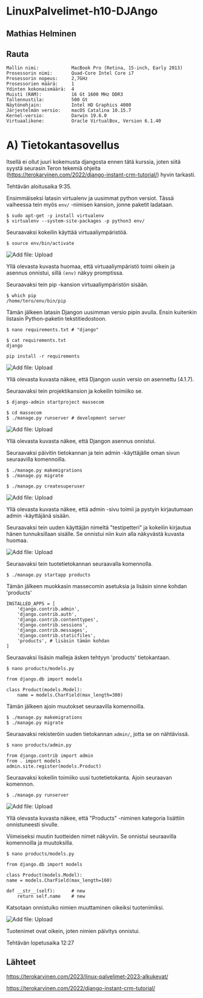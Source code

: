 # LinuxPalvelimet-h10-DJAngo

## Mathias Helminen

## Rauta
    Mallin nimi:            MacBook Pro (Retina, 15-inch, Early 2013)
    Prosessorin nimi:       Quad-Core Intel Core i7
    Prosessorin nopeus:     2,7GHz
    Prosessorien määrä:     1
    Ydinten kokonaismäärä:  4
    Muisti (RAM):           16 Gt 1600 MHz DDR3
    Tallennustila:          500 Gt
    Näytönohjain:           Intel HD Graphics 4000
    Järjestelmän versio:    macOS Catalina 10.15.7
    Kernel-versio:          Darwin 19.6.0
    Virtuaalikone:          Oracle VirtualBox, Version 6.1.40
    
# A) Tietokantasovellus
Itsellä ei ollut juuri kokemusta djangosta ennen tätä kurssia, joten siitä syystä seurasin Teron tekemiä ohjeita (https://terokarvinen.com/2022/django-instant-crm-tutorial/) hyvin tarkasti. 

Tehtävän aloitusaika 9:35.

Ensimmäiseksi latasin virtualenv ja uusimmat python versiot. Tässä vaiheessa tein myös ``env/`` -nimisen kansion, jonne paketit ladataan.

    $ sudo apt-get -y install virtualenv
    $ virtualenv --system-site-packages -p python3 env/
    
Seuraavaksi kokeilin käyttää virtuaaliympäristöä.

    $ source env/bin/activate
    
![Add file: Upload](django1-h10.png)

Yllä olevasta kuvasta huomaa, että virtuaaliympäristö toimi oikein ja asennus onnistui, sillä ``(env)`` näkyy promptissa.

Seuraavaksi tein pip -kansion virtuaaliympäristön sisään. 

    $ which pip
    /home/tero/env/bin/pip

Tämän jälkeen latasin Djangon uusimman versio pipin avulla. Ensin kuitenkin listasin Python-paketin tekstitiedostoon.

    $ nano requirements.txt # "django"
    
    $ cat requirements.txt
    django
    
    pip install -r requirements
    
![Add file: Upload](django2-h10.png)

Yllä olevasta kuvasta näkee, että Djangon uusin versio on asennettu (4.1.7).

Seuraavaksi tein projektikansion ja kokeilin toimiiko se. 

    $ django-admin startproject massecom
    
    $ cd massecom
    $ ./manage.py runserver # development server
    
![Add file: Upload](django3-h10.png)

Yllä olevasta kuvasta näkee, että Djangon asennus onnistui.

Seuraavaksi päivitin tietokannan ja tein admin -käyttäjälle oman sivun seuraavilla komennoilla.

    $ ./manage.py makemigrations
    $ ./manage.py migrate

    $ ./manage.py createsuperuser
    
![Add file: Upload](django4-h10.png)

Yllä olevasta kuvasta näkee, että admin -sivu toimii ja pystyin kirjautumaan admin -käyttäjänä sisään.

Seuraavaksi tein uuden käyttäjän nimeltä "testipetteri" ja kokeilin kirjautua hänen tunnuksillaan sisälle. Se onnistui niin kuin alla näkyvästä kuvasta huomaa.

![Add file: Upload](django5-h10.png)

Seuraavaksi tein tuotetietokannan seuraavalla komennolla.

    $ ./manage.py startapp products

Tämän jälkeen muokkasin massecomin asetuksia ja lisäsin sinne kohdan 'products'

    INSTALLED_APPS = [
        'django.contrib.admin',
        'django.contrib.auth',
        'django.contrib.contenttypes',
        'django.contrib.sessions',
        'django.contrib.messages',
        'django.contrib.staticfiles',
        'products', # lisäsin tämän kohdan
    ]

Seuraavaksi lisäsin malleja äsken tehtyyn 'products' tietokantaan.

    $ nano products/models.py
    
    from django.db import models
    
    class Product(models.Model):
        name = models.CharField(max_length=300)
        
Tämän jälkeen ajoin muutokset seuraavilla komennoilla.

    $ ./manage.py makemigrations
    $ ./manage.py migrate

Seuraavaksi rekisteröin uuden tietokannan ``admin/``, jotta se on nähtävissä.

    $ nano products/admin.py
    
    from django.contrib import admin
    from . import models
    admin.site.register(models.Product)

Seuraavaksi kokeilin toimiiko uusi tuotetietokanta. Ajoin seuraavan komennon.

    $ ./manage.py runserver
    
![Add file: Upload](django6-h10.png)

Yllä olevasta kuvasta näkee, että "Products" -niminen kategoria lisättiin onnistuneesti sivulle.

Viimeiseksi muutin tuotteiden nimet näkyviin. Se onnistui seuraavilla komennoilla ja muutoksilla.

    $ nano products/models.py
    
    from django.db import models

    class Product(models.Model):
    name = models.CharField(max_length=160)

    def __str__(self):		# new
        return self.name	# new

Katsotaan onnistuiko nimien muuttaminen oikeiksi tuotenimiksi.

![Add file: Upload](django7-h10.png)

Tuotenimet ovat oikein, joten nimien päivitys onnistui.

Tehtävän lopetusaika 12:27

## Lähteet

https://terokarvinen.com/2023/linux-palvelimet-2023-alkukevat/

https://terokarvinen.com/2022/django-instant-crm-tutorial/
